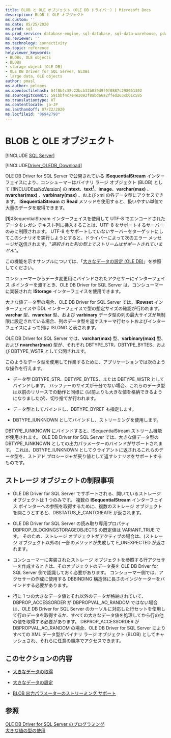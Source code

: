 ```yaml
---
title: BLOB と OLE オブジェクト (OLE DB ドライバー) | Microsoft Docs
description: BLOB と OLE オブジェクト
ms.custom: ''
ms.date: 05/25/2020
ms.prod: sql
ms.prod_service: database-engine, sql-database, sql-data-warehouse, pdw
ms.reviewer: ''
ms.technology: connectivity
ms.topic: reference
helpviewer_keywords:
- BLOBs, OLE objects
- BLOBs
- storage object [OLE DB]
- OLE DB Driver for SQL Server, BLOBs
- large data, OLE objects
author: pmasl
ms.author: pelopes
ms.openlocfilehash: 54f8b4c38c22bcb32b039d9f0f0887c298051302
ms.sourcegitcommit: 591bbf4c7e4e2092f8abda6a2ffed263cb61c585
ms.translationtype: HT
ms.contentlocale: ja-JP
ms.lasthandoff: 07/22/2020
ms.locfileid: "86942798"
---
```

# <a name="blobs-and-ole-objects"></a>BLOB と OLE オブジェクト
[!INCLUDE [SQL Server](../../../includes/applies-to-version/sql-asdb-asdbmi-asa-pdw.md)]

[!INCLUDE[Driver_OLEDB_Download](../../../includes/driver_oledb_download.md)]

  OLE DB Driver for SQL Server で公開されている **ISequentialStream** インターフェイスにより、コンシューマーはバイナリ ラージ オブジェクト (BLOB) として [!INCLUDE[ssNoVersion](../../../includes/ssnoversion-md.md)] の **ntext**、**text**<a href="#text_note"><sup>**1**</sup></a>、**image**、**varchar(max)** 、**nvarchar(max)** 、**varbinary(max)** 、および xml の各データ型にアクセスできます。 **ISequentialStream** の **Read** メソッドを使用すると、扱いやすい単位で大量のデータを取得できます。

 <b id="text_note">[1]:</b>ISequentialStream インターフェイスを使用して UTF-8 でエンコードされたデータをレガシ テキスト列に挿入することは、UTF-8 をサポートするサーバーのみに制限されます。 UTF-8 をサポートしていないサーバーをターゲットにしてこのシナリオを実行しようとすると、ドライバーによって次のエラー メッセージが送信されます。"*選択された列の型上でストリームはサポートされていません*"。

 この機能を示すサンプルについては、「[大きなデータの設定 (OLE DB)](../../oledb/ole-db-how-to/set-large-data-ole-db.md)」を参照してください。  
  
 コンシューマーからデータ変更用にバインドされたアクセサーにインターフェイス ポインターを渡すとき、OLE DB Driver for SQL Server は、コンシューマーに実装された **IStorage** インターフェイスを使用できます。  
  
 大きな値データ型の場合、OLE DB Driver for SQL Server では、**IRowset** インターフェイスや DDL インターフェイスで型の想定サイズの確認が行われます。 **varchar** 型、**nvarchar** 型、および **varbinary** データ型の列の最大サイズが無制限に設定されている場合、列のデータ型を返すスキーマ行セットおよびインターフェイスによって列は ISLONG と表されます。  
  
 OLE DB Driver for SQL Server では、**varchar(max)** 型、**varbinary(max)** 型、および **nvarchar(max)** 型が、それぞれ DBTYPE_STR、DBTYPE_BYTES、および DBTYPE_WSTR として公開されます。  
  
 このようなデータ型を使用して作業するために、アプリケーションでは次のような操作を行えます。  
  
-   データ型 DBTYPE_STR、DBTYPE_BYTES、または DBTYPE_WSTR としてバインドします。 バッファーのサイズが十分でない場合、これらのデータ型は以前のリリースでの動作と同様に (以前よりも大きな値を格納できるようになりましたが)、切り捨てが行われます。  
  
-   データ型としてバインドし、DBTYPE_BYREF も指定します。  
  
-   DBTYPE_IUNKNOWN としてバインドし、ストリーミングを使用します。  
  
 DBTYPE_IUNKNOWN にバインドすると、ISequentialStream ストリーム機能が使用されます。 OLE DB Driver for SQL Server では、大きな値データ型の DBTYPE_IUNKNOWN としての出力パラメーターのバインドがサポートされます。 これは、DBTYPE_IUNKNOWN としてクライアントに返されるこれらのデータ型を、ストアド プロシージャが戻り値として返すシナリオをサポートするものです。  
  
## <a name="storage-object-limitations"></a>ストレージ オブジェクトの制限事項  
  
-   OLE DB Driver for SQL Server でサポートされる、開いているストレージ オブジェクトは 1 つのみです。 複数の **ISequentialStream** インターフェイス ポインターへの参照を取得するために、複数のストレージ オブジェクトを開こうとすると、DBSTATUS_E_CANTCREATE が返されます。  
  
-   OLE DB Driver for SQL Server の読み取り専用プロパティ DBPROP_BLOCKINGSTORAGEOBJECTS の既定値は VARIANT_TRUE です。 そのため、ストレージ オブジェクトがアクティブの場合は、(ストレージ オブジェクト以外の) 一部のメソッドが失敗して E_UNEXPECTED が返されます。  
  
-   コンシューマーに実装されたストレージ オブジェクトを参照する行アクセサーを作成するときは、そのオブジェクトのデータ長を OLE DB Driver for SQL Server 側で認識しておく必要があります。 コンシューマー側では、アクセサーの作成に使用する DBBINDING 構造体に長さのインジケーターをバインドする必要があります。  
  
-   行に 1 つの大きなデータ値とそれ以外のデータが格納されていて、DBPROP_ACCESSORDER が DBPROPVAL_AO_RANDOM ではない場合は、OLE DB Driver for SQL Server のカーソルに対応した行セットを使用して行のデータを取得するか、すべての大きなデータ値を処理してから行の他の値を取得する必要があります。 DBPROP_ACCESSORDER が DBPROPVAL_AO_RANDOM の場合、OLE DB Driver for SQL Server によりすべての XML データ型がバイナリ ラージ オブジェクト (BLOB) としてキャッシュされ、それらに任意の順序でアクセスできます。  
  
## <a name="in-this-section"></a>このセクションの内容  
  
-   [大きなデータの取得](../../oledb/ole-db-blobs/getting-large-data.md)  
  
-   [大きなデータの設定](../../oledb/ole-db-blobs/setting-large-data.md)  
  
-   [BLOB 出力パラメーターのストリーミング サポート](../../oledb/ole-db-blobs/streaming-support-for-blob-output-parameters.md)  
  
## <a name="see-also"></a>参照  
 [OLE DB Driver for SQL Server のプログラミング](../../oledb/ole-db/oledb-driver-for-sql-server-programming.md)        
 [大きな値の型の使用](../../oledb/features/using-large-value-types.md)  
  
  
